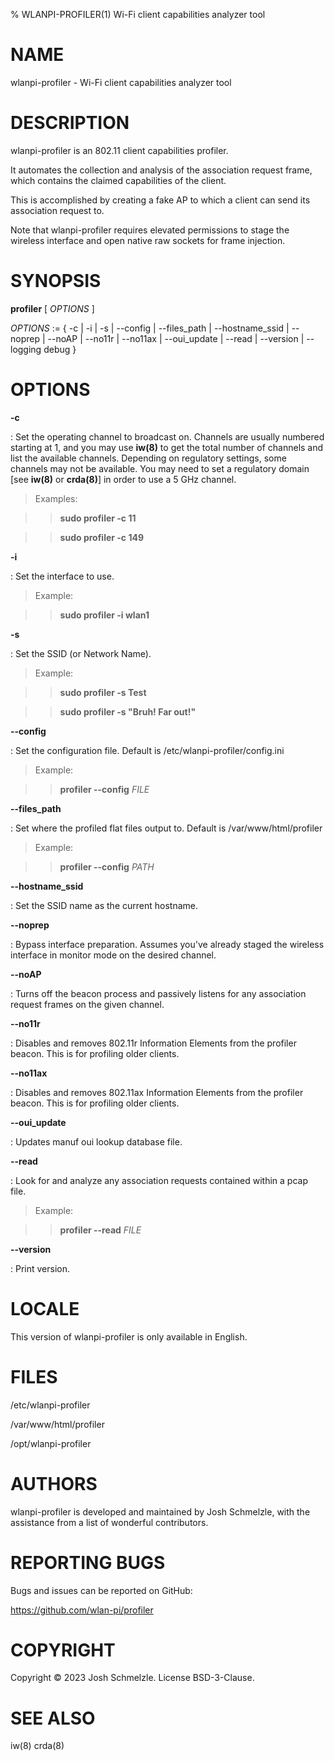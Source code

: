 % WLANPI-PROFILER(1) Wi-Fi client capabilities analyzer tool

# NAME

wlanpi-profiler - Wi-Fi client capabilities analyzer tool

# DESCRIPTION

wlanpi-profiler is an 802.11 client capabilities profiler.

It automates the collection and analysis of the association request frame, which contains the claimed capabilities of the client. 

This is accomplished by creating a fake AP to which a client can send its association request to.

Note that wlanpi-profiler requires elevated permissions to stage the wireless interface and open native raw sockets for frame injection.

# SYNOPSIS

**profiler** [ _OPTIONS_ ]

_OPTIONS_ := { -c | -i | -s | --config | --files_path | --hostname_ssid | --noprep | --noAP | --no11r | --no11ax | --oui_update | --read | --version | --logging debug }

# OPTIONS

**-c**

: Set the operating channel to broadcast on. Channels  are  usually  numbered starting at 1, and you may use **iw(8)** to get the total number of channels and list the available channels. Depending on regulatory settings, some channels may not be available. You may need to set a regulatory domain [see **iw(8)** or **crda(8)**] in order to use a 5 GHz channel.

> Examples:

>> **sudo profiler -c 11**

>> **sudo profiler -c 149**

**-i**

: Set the interface to use.

> Example:

>> **sudo profiler -i wlan1**

**-s**

: Set the SSID (or Network Name).

> Example:

>> **sudo profiler -s Test**

>> **sudo profiler -s "Bruh! Far out!"**

**--config**

: Set the configuration file. Default is /etc/wlanpi-profiler/config.ini

> Example:

>> **profiler --config** _FILE_

**--files_path**

: Set where the profiled flat files output to. Default is /var/www/html/profiler

> Example:

>> **profiler --config** _PATH_

**--hostname_ssid**

: Set the SSID name as the current hostname.

**--noprep**

: Bypass interface preparation. Assumes you've already staged the wireless interface in monitor mode on the desired channel.

**--noAP**

: Turns off the beacon process and passively listens for any association request frames on the given channel.


**--no11r**

: Disables and removes 802.11r Information Elements from the profiler beacon. This is for profiling older clients.


**--no11ax**

: Disables and removes 802.11ax Information Elements from the profiler beacon. This is for profiling older clients.

**--oui_update**

: Updates manuf oui lookup database file.

**--read**

: Look for and analyze any association requests contained within a pcap file.

> Example:

>> **profiler --read** _FILE_

**--version**

: Print version.

# LOCALE

This version of wlanpi-profiler is only available in English.

# FILES

/etc/wlanpi-profiler

/var/www/html/profiler

/opt/wlanpi-profiler

# AUTHORS

wlanpi-profiler is developed and maintained by Josh Schmelzle, with the assistance
from a list of wonderful contributors.

# REPORTING BUGS

Bugs and issues can be reported on GitHub:

https://github.com/wlan-pi/profiler

# COPYRIGHT

Copyright © 2023 Josh Schmelzle. License BSD-3-Clause.

# SEE ALSO

iw(8) crda(8)